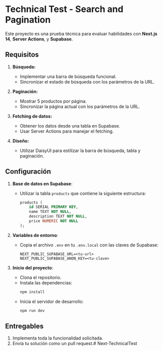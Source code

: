 # Technical Test - Search and Pagination

Este proyecto es una prueba técnica para evaluar habilidades con **Next.js 14**, **Server Actions**, y **Supabase**.

## Requisitos

1. **Búsqueda:**
   - Implementar una barra de búsqueda funcional.
   - Sincronizar el estado de búsqueda con los parámetros de la URL.

2. **Paginación:**
   - Mostrar 5 productos por página.
   - Sincronizar la página actual con los parámetros de la URL.

3. **Fetching de datos:**
   - Obtener los datos desde una tabla en Supabase.
   - Usar Server Actions para manejar el fetching.

4. **Diseño:**
   - Utilizar DaisyUI para estilizar la barra de búsqueda, tabla y paginación.

## Configuración

1. **Base de datos en Supabase**:
   - Utilizar la tabla `products` que contiene la siguiente estructura:
     ```sql
     products (
         id SERIAL PRIMARY KEY,
         name TEXT NOT NULL,
         description TEXT NOT NULL,
         price NUMERIC NOT NULL
     );
     ```

2. **Variables de entorno**:
   - Copia el archivo `.env` en tu `.env.local` con las claves de Supabase:
     ```
     NEXT_PUBLIC_SUPABASE_URL=<tu-url>
     NEXT_PUBLIC_SUPABASE_ANON_KEY=<tu-clave>
     ```

3. **Inicio del proyecto**:
   - Clona el repositorio.
   - Instala las dependencias:
     ```bash
     npm install
     ```
   - Inicia el servidor de desarrollo:
     ```bash
     npm run dev
     ```

## Entregables

1. Implementa toda la funcionalidad solicitada.
2. Envía tu solución como un pull request.# Next-TechnicalTest
